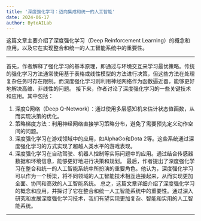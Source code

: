 ```yaml
---
title: '深度强化学习：迈向集成和统一的人工智能'
date: 2024-06-17
author: ByteAILab
---
```


这篇文章主要介绍了深度强化学习（Deep Reinforcement Learning）的概念和应用，以及它在实现整合和统一的人工智能系统中的重要性。


---
首先，作者解释了强化学习的基本原理，即通过与环境交互来学习最优策略。传统的强化学习方法通常使用基于表格或线性模型的方法进行决策，但这些方法在处理复杂任务时存在限制。而深度强化学习则利用神经网络作为函数逼近器，能够更好地解决高维、非线性的问题。
接下来，作者讨论了深度强化学习的一些关键技术和应用。其中包括：
1. 深度Q网络（Deep Q-Network）：通过使用多层感知机来估计状态值函数，从而实现决策的优化。
2. 策略梯度方法：利用神经网络直接学习策略分布，避免了需要预先定义动作空间的问题。
3. 深度强化学习在游戏领域中的应用，如AlphaGo和Dota 2等。这些系统通过深度强化学习的方式实现了超越人类水平的游戏表现。
4. 深度强化学习在自动驾驶、机器人控制等实际问题中的应用。通过结合传感器数据和环境信息，能够更好地进行决策和规划。
最后，作者提出了深度强化学习在整合和统一的人工智能系统中所扮演的重要角色。他认为，深度强化学习可以作为一个桥梁，将不同领域的人工智能技术相互连接起来，从而实现更加全面、协同和高效的人工智能系统。
总之，这篇文章详细介绍了深度强化学习的概念和应用，并探讨了它在整合和统一人工智能系统中的重要性。通过深入研究和发展深度强化学习技术，我们有望实现更加复杂、智能和实用的人工智能系统。
---

